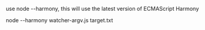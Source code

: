 use node --harmony, this will use the latest version of ECMAScript Harmony

node --harmony watcher-argv.js target.txt
